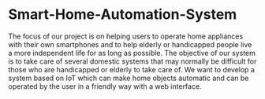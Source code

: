 # Smart-Home-Automation-System
The focus of our project is on helping users to operate home appliances with their own 
smartphones and to help elderly or handicapped people live a more independent life for as long 
as possible. The objective of our system is to take care of several domestic systems that may 
normally be difficult for those who are handicapped or elderly to take care of. We want to
develop a system based on IoT which can make home objects automatic and can be operated by 
the user in a friendly way with a web interface.
